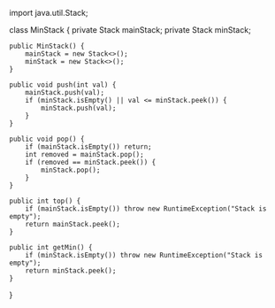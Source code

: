 import java.util.Stack;

class MinStack {
    private Stack<Integer> mainStack;
    private Stack<Integer> minStack;

    public MinStack() {
        mainStack = new Stack<>();
        minStack = new Stack<>();
    }

    public void push(int val) {
        mainStack.push(val);
        if (minStack.isEmpty() || val <= minStack.peek()) {
            minStack.push(val);
        }
    }

    public void pop() {
        if (mainStack.isEmpty()) return;
        int removed = mainStack.pop();
        if (removed == minStack.peek()) {
            minStack.pop();
        }
    }

    public int top() {
        if (mainStack.isEmpty()) throw new RuntimeException("Stack is empty");
        return mainStack.peek();
    }

    public int getMin() {
        if (minStack.isEmpty()) throw new RuntimeException("Stack is empty");
        return minStack.peek();
    }
}

